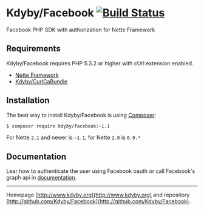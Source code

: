 Kdyby/Facebook [![Build Status](https://secure.travis-ci.org/Kdyby/Facebook.png?branch=master)](http://travis-ci.org/Kdyby/Facebook)
===========================

Facebook PHP SDK with authorization for Nette Framework


Requirements
------------

Kdyby/Facebook requires PHP 5.3.2 or higher with cUrl extension enabled.

- [Nette Framework](https://github.com/nette/nette)
- [Kdyby/CurlCaBundle](https://github.com/Kdyby/CurlCaBundle)


Installation
------------

The best way to install Kdyby/Facebook is using  [Composer](http://getcomposer.org/):

```sh
$ composer require kdyby/facebook:~1.1
```

For Nette `2.1` and newer is `~1.1`, for Nette `2.0` is `0.9.*`


Documentation
------------

Lear how to authenticate the user using Facebook oauth or call Facebook's graph api in [documentation](https://github.com/Kdyby/Facebook/blob/master/docs/en/index.md).



-----

Homepage [http://www.kdyby.org](http://www.kdyby.org) and repository [http://github.com/Kdyby/Facebook](http://github.com/Kdyby/Facebook).
